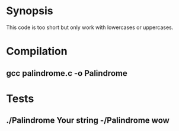 Synopsis
==================
This code is too short but only work with lowercases or uppercases.


Compilation
==================

gcc palindrome.c -o Palindrome 
-------------------------------------------

Tests
==================

./Palindrome Your string
-/Palindrome wow
-------------------------------------------

